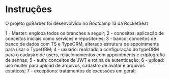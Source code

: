 # Instruções

O projeto goBarber foi desenvolvido no Bootcamp 13 da RocketSeat

1 - Master: engloba todos os branches a seguir;
2 - conceitos: aplicação de conceitos iniciais como services e repositories;
3 - banco: conceitos de banco de dados com TS e TypeORM, alterado estrutura de appointments para usar o TypeORM;
4 - usuario: realizado a configuração do typeORM para o cadastro de users, relacionamentos com appointments e criptografia de senhas;
5 - auth: conceitos de JWT e rotina de autenticação;
6 - upload: uso multer para upload de arquivos, cadastro de avatar e arquivos estáticos;
7 - exceptions: tratamentos de excessões em geral;
